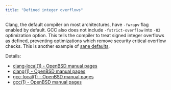```yaml
---
title: "Defined integer overflows"
---
```


Clang, the default compiler on most architectures,
have `-fwrapv` flag enabled by default.
GCC also does not include `-fstrict-overflow` into `-O2` optimization option.
This tells the compiler to treat signed integer overflows as defined,
preventing optimizations which remove security critical overflow checks.
This is another example of [sane defaults](/fact/sane-defaults/).

Details:

* [clang-local(1) - OpenBSD manual pages](https://man.openbsd.org/clang-local.1)
* [clang(1) - OpenBSD manual pages](https://man.openbsd.org/clang.1)
* [gcc-local(1) - OpenBSD manual pages](https://man.openbsd.org/gcc-local.1)
* [gcc(1) - OpenBSD manual pages](https://man.openbsd.org/gcc.1)
